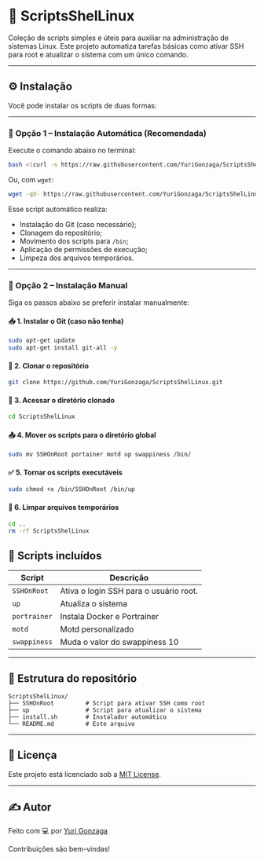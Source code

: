 # 🐧 ScriptsShelLinux

Coleção de scripts simples e úteis para auxiliar na administração de sistemas Linux. Este projeto automatiza tarefas básicas como ativar SSH para root e atualizar o sistema com um único comando.

---

## ⚙️ Instalação

Você pode instalar os scripts de duas formas:

---

### 🔹 Opção 1 – Instalação Automática (Recomendada)

Execute o comando abaixo no terminal:

```bash
bash <(curl -s https://raw.githubusercontent.com/YuriGonzaga/ScriptsShelLinux/main/install.sh)
```

Ou, com `wget`:

```bash
wget -qO- https://raw.githubusercontent.com/YuriGonzaga/ScriptsShelLinux/main/install.sh | bash
```

Esse script automático realiza:

* Instalação do Git (caso necessário);
* Clonagem do repositório;
* Movimento dos scripts para `/bin`;
* Aplicação de permissões de execução;
* Limpeza dos arquivos temporários.

---

### 🔹 Opção 2 – Instalação Manual

Siga os passos abaixo se preferir instalar manualmente:

#### 📥 1. Instalar o Git (caso não tenha)

```bash
sudo apt-get update
sudo apt-get install git-all -y
```

#### 🔽 2. Clonar o repositório

```bash
git clone https://github.com/YuriGonzaga/ScriptsShelLinux.git
```

#### 📂 3. Acessar o diretório clonado

```bash
cd ScriptsShelLinux
```

#### 📤 4. Mover os scripts para o diretório global

```bash
sudo mv SSHOnRoot portainer motd up swappiness /bin/
```

#### ✅ 5. Tornar os scripts executáveis

```bash
sudo chmod +x /bin/SSHOnRoot /bin/up
```

#### 🧹 6. Limpar arquivos temporários

```bash
cd ..
rm -rf ScriptsShelLinux


```


## 📄 Scripts incluídos

| Script      | Descrição                                              |
| ----------- | ------------------------------------------------------ |
| `SSHOnRoot` | Ativa o login SSH para o usuário root.                 |
| `up`        | Atualiza o sistema                                     |  
| `portrainer`| Instala Docker e Portrainer                            |     
| `motd      `| Motd personalizado                                     | 
| `swappiness`| Muda o valor do swappiness 10                          |   


---

## 📁 Estrutura do repositório

```
ScriptsShelLinux/
├── SSHOnRoot         # Script para ativar SSH como root
├── up                # Script para atualizar o sistema
├── install.sh        # Instalador automático
└── README.md         # Este arquivo
```

---

## 📜 Licença

Este projeto está licenciado sob a [MIT License](LICENSE).

---

## ✍️ Autor

Feito com 💻 por [Yuri Gonzaga](https://github.com/YuriGonzaga)

Contribuições são bem-vindas!
